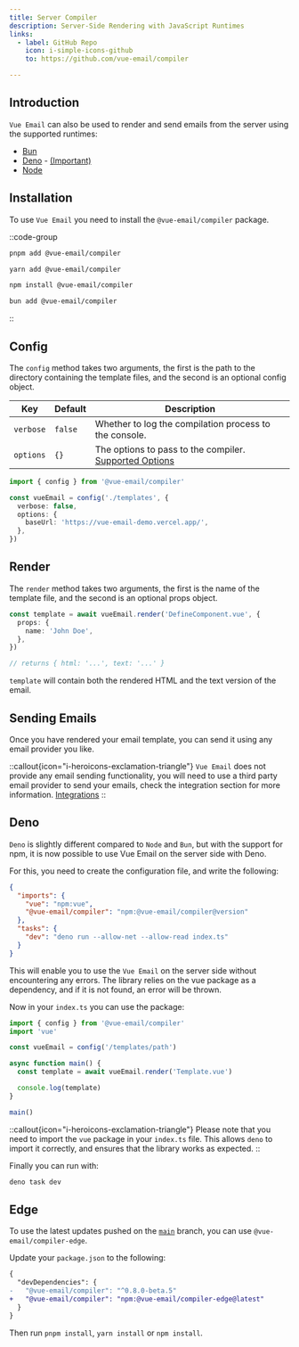 ```yaml
---
title: Server Compiler
description: Server-Side Rendering with JavaScript Runtimes
links:
  - label: GitHub Repo
    icon: i-simple-icons-github
    to: https://github.com/vue-email/compiler

---
```


## Introduction

`Vue Email` can also be used to render and send emails from the server using the supported runtimes:

- [Bun](https://bun.sh)
- [Deno](https://deno.land) - [(Important)](/ssr/compiler#deno)
- [Node](https://nodejs.org)

## Installation

To use `Vue Email` you need to install the `@vue-email/compiler` package.

::code-group

```sh [pnpm]
pnpm add @vue-email/compiler
```

```bash [yarn]
yarn add @vue-email/compiler
```

```bash [npm]
npm install @vue-email/compiler
```

```bash [bun]
bun add @vue-email/compiler
```

::

## Config

The `config` method takes two arguments, the first is the path to the directory containing the template files, and the second is an optional config object.

| Key       | Default | Description                                                                                     |
| --------- | ------- | ----------------------------------------------------------------------------------------------- |
| `verbose` | `false` | Whether to log the compilation process to the console.                                          |
| `options` | `{}`    | The options to pass to the compiler. [Supported Options](/getting-started/installation#options) |

```ts
import { config } from '@vue-email/compiler'

const vueEmail = config('./templates', {
  verbose: false,
  options: {
    baseUrl: 'https://vue-email-demo.vercel.app/',
  },
})
```

## Render

The `render` method takes two arguments, the first is the name of the template file, and the second is an optional props object.

```ts
const template = await vueEmail.render('DefineComponent.vue', {
  props: {
    name: 'John Doe',
  },
})

// returns { html: '...', text: '...' }
```

`template` will contain both the rendered HTML and the text version of the email.

## Sending Emails

Once you have rendered your email template, you can send it using any email provider you like.

::callout{icon="i-heroicons-exclamation-triangle"}
`Vue Email` does not provide any email sending functionality, you will need to use a third party email provider to send your emails, check the integration section for more information. [Integrations](/integrations/mailersend)
::

## Deno

`Deno` is slightly different compared to `Node` and `Bun`, but with the support for npm, it is now possible to use Vue Email on the server side with Deno.

For this, you need to create the configuration file, and write the following:

```json [deno.json]
{
  "imports": {
    "vue": "npm:vue",
    "@vue-email/compiler": "npm:@vue-email/compiler@version"
  },
  "tasks": {
    "dev": "deno run --allow-net --allow-read index.ts"
  }
}
```

This will enable you to use the `Vue Email` on the server side without encountering any errors. The library relies on the vue package as a dependency, and if it is not found, an error will be thrown.

Now in your `index.ts` you can use the package:

```ts [index.ts]
import { config } from '@vue-email/compiler'
import 'vue'

const vueEmail = config('/templates/path')

async function main() {
  const template = await vueEmail.render('Template.vue')

  console.log(template)
}

main()
```

::callout{icon="i-heroicons-exclamation-triangle"}
Please note that you need to import the `vue` package in your `index.ts` file. This allows `deno` to import it correctly, and ensures that the library works as expected.
::

Finally you can run with:

```sh
deno task dev
```

## Edge

To use the latest updates pushed on the [`main`](https://github.com/vue-email/compiler/tree/main) branch, you can use `@vue-email/compiler-edge`.

Update your `package.json` to the following:

```diff [package.json]
{
  "devDependencies": {
-   "@vue-email/compiler": "^0.8.0-beta.5"
+   "@vue-email/compiler": "npm:@vue-email/compiler-edge@latest"
  }
}
```

Then run `pnpm install`, `yarn install` or `npm install`.
